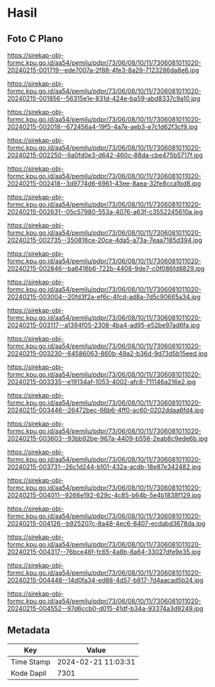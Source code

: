 # Hasil

## Foto C Plano

https://sirekap-obj-formc.kpu.go.id/aa54/pemilu/pdpr/73/06/08/10/11/7306081011020-20240215-001719--ede7007a-2f88-4fe3-8a29-7123286da8e6.jpg

https://sirekap-obj-formc.kpu.go.id/aa54/pemilu/pdpr/73/06/08/10/11/7306081011020-20240215-001856--56315e1e-831d-424e-ba59-abd8337c9a10.jpg

https://sirekap-obj-formc.kpu.go.id/aa54/pemilu/pdpr/73/06/08/10/11/7306081011020-20240215-002018--672456a4-19f5-4a7e-aeb3-e7c1d62f3cf9.jpg

https://sirekap-obj-formc.kpu.go.id/aa54/pemilu/pdpr/73/06/08/10/11/7306081011020-20240215-002250--9a0fd0e3-d642-460c-88da-cbe475b5717f.jpg

https://sirekap-obj-formc.kpu.go.id/aa54/pemilu/pdpr/73/06/08/10/11/7306081011020-20240215-002418--3d9774d6-6961-43ee-8aea-32fe8cca1bd8.jpg

https://sirekap-obj-formc.kpu.go.id/aa54/pemilu/pdpr/73/06/08/10/11/7306081011020-20240215-002631--05c57980-553a-4076-a63f-c3552245610a.jpg

https://sirekap-obj-formc.kpu.go.id/aa54/pemilu/pdpr/73/06/08/10/11/7306081011020-20240215-002735--350816ce-20ce-4da5-a73a-7eaa7185d394.jpg

https://sirekap-obj-formc.kpu.go.id/aa54/pemilu/pdpr/73/06/08/10/11/7306081011020-20240215-002846--ba6416b6-722b-4408-9de7-c0f086fd8829.jpg

https://sirekap-obj-formc.kpu.go.id/aa54/pemilu/pdpr/73/06/08/10/11/7306081011020-20240215-003004--20fd3f2a-ef6c-4fcd-ad8a-7d5c90665a34.jpg

https://sirekap-obj-formc.kpu.go.id/aa54/pemilu/pdpr/73/06/08/10/11/7306081011020-20240215-003117--a1394f05-2308-4ba4-ad95-e52be97ad6fa.jpg

https://sirekap-obj-formc.kpu.go.id/aa54/pemilu/pdpr/73/06/08/10/11/7306081011020-20240215-003230--64586063-860b-49a2-b36d-9d73d5b15eed.jpg

https://sirekap-obj-formc.kpu.go.id/aa54/pemilu/pdpr/73/06/08/10/11/7306081011020-20240215-003335--e19134af-1053-4002-afc8-711146a216e2.jpg

https://sirekap-obj-formc.kpu.go.id/aa54/pemilu/pdpr/73/06/08/10/11/7306081011020-20240215-003446--26472bec-66b6-4ff0-ac60-0202ddaa6fd4.jpg

https://sirekap-obj-formc.kpu.go.id/aa54/pemilu/pdpr/73/06/08/10/11/7306081011020-20240215-003603--93bb92be-967a-4409-b556-2eab8c9ede6b.jpg

https://sirekap-obj-formc.kpu.go.id/aa54/pemilu/pdpr/73/06/08/10/11/7306081011020-20240215-003731--26c1d244-b101-432a-acdb-18e87e342482.jpg

https://sirekap-obj-formc.kpu.go.id/aa54/pemilu/pdpr/73/06/08/10/11/7306081011020-20240215-004011--9266e192-629c-4c85-b64b-5e4b1838f129.jpg

https://sirekap-obj-formc.kpu.go.id/aa54/pemilu/pdpr/73/06/08/10/11/7306081011020-20240215-004126--b925207c-8a48-4ec6-8407-ecdabd3678da.jpg

https://sirekap-obj-formc.kpu.go.id/aa54/pemilu/pdpr/73/06/08/10/11/7306081011020-20240215-004317--76bce46f-fc65-4a8b-8a64-33027dfe9e35.jpg

https://sirekap-obj-formc.kpu.go.id/aa54/pemilu/pdpr/73/06/08/10/11/7306081011020-20240215-004448--14d0fa34-ed88-4d57-b817-7d4aacad5b24.jpg

https://sirekap-obj-formc.kpu.go.id/aa54/pemilu/pdpr/73/06/08/10/11/7306081011020-20240215-004552--97d6ccb0-d015-41df-b34a-93374a3d9249.jpg


## Metadata

| Key        | Value               |
| ---------- | ------------------- |
| Time Stamp | 2024-02-21 11:03:31 |
| Kode Dapil | 7301                |



